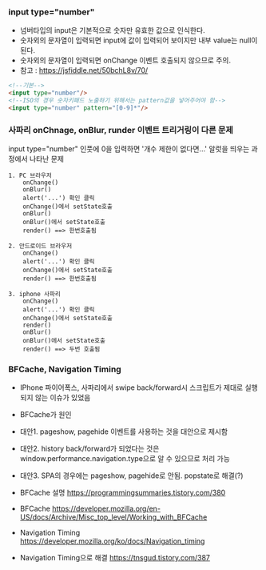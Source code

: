 ### input type="number"
- 넘버타입의 input은 기본적으로 숫자만 유효한 값으로 인식한다.
- 숫자외의 문자열이 입력되면 input에 값이 입력되어 보이지만 내부 value는 null이 된다.
- 숫자외의 문자열이 입력되면 onChange 이벤트 호출되지 않으므로 주의.
- 참고 : https://jsfiddle.net/50bchL8v/70/
```html
<!--기본-->
<input type="number"/> 
<!--ISO의 경우 숫자키패드 노출하기 위해서는 pattern값을 넣어주어야 함-->
<input type="number" pattern="[0-9]*"/> 
```  
### 사파리 onChnage, onBlur, runder 이벤트 트리거링이 다른 문제
input type="number" 인풋에 0을 입력하면 '개수 제한이 없다면...' 알럿을 띄우는 과정에서 나타난 문제
```
1. PC 브라우저
	onChange()
	onBlur()
	alert('...') 확인 클릭
	onChange()에서 setState호출		
	onBlur()
	onBlur()에서 setState호출
	render() ==> 한번호출됨
```
```
2. 안드로이드 브라우저
	onChange()
	alert('...') 확인 클릭
	onChange()에서 setState호출
	render() ==> 한번호출됨
```
```
3. iphone 사파리
	onChange()
	alert('...') 확인 클릭
	onChange()에서 setState호출
	render()
	onBlur()
	onBlur()에서 setState호출
	render() ==> 두번 호출됨
```

### BFCache, Navigation Timing
- IPhone 파이어폭스, 사파리에서 swipe back/forward시 스크립트가 제대로 실행되지 않는 이슈가 있었음
- BFCache가 원인

- 대안1. pageshow, pagehide 이벤트를 사용하는 것을 대안으로 제시함
- 대안2. history back/forward가 되었다는 것은 window.performance.navigation.type으로 알 수 있으므로 처리 가능
- 대안3. SPA의 경우에는 pageshow, pagehide로 안됨. popstate로 해결(?)

- BFCache 설명 https://programmingsummaries.tistory.com/380
- BFCache https://developer.mozilla.org/en-US/docs/Archive/Misc_top_level/Working_with_BFCache
- Navigation Timing https://developer.mozilla.org/ko/docs/Navigation_timing
- Navigation Timing으로 해결 https://tnsgud.tistory.com/387
